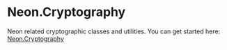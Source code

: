 ﻿Neon.Cryptography
=================

Neon related cryptographic classes and utilities.  You can get started here: [Neon.Cryptography](https://sdk.neonforge.com/N_Neon_Cryptography.htm)

